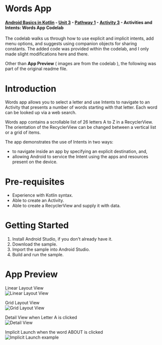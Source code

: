 # Words App

#### [Android Basics in Kotlin](https://developer.android.com/courses/android-basics-kotlin/course) - [Unit 3](https://developer.android.com/courses/android-basics-kotlin/unit-3) - [Pathway 1](https://developer.android.com/courses/pathways/android-basics-kotlin-unit-3-pathway-1) - [Activity 3](https://developer.android.com/codelabs/basic-android-kotlin-training-activities-intents#0) - Activities and Intents: Words App Codelab  
The codelab walks us through how to use explicit and implicit intents, add menu options, and suggests using companion objects for sharing constants. 
The added code was provided within the codelab, and I only made slight modifications here and there.    

Other than **App Preview** ( images are from the codelab ), the following was part of the original readme file.
# Introduction
Words app allows you to select a letter and use Intents to navigate to an Activity that
presents a number of words starting with that letter. Each word can be looked up via a web search.

Words app contains a scrollable list of 26 letters A to Z in a RecyclerView. The orientation
of the RecyclerView can be changed between a vertical list or a grid of items.

The app demonstrates the use of Intents in two ways:
* to navigate inside an app by specifying an explicit destination, and,
* allowing Android to service the Intent using the apps and resources present on the device.

# Pre-requisites
* Experience with Kotlin syntax.
* Able to create an Activity.
* Able to create a RecyclerView and supply it with data.

# Getting Started
1. Install Android Studio, if you don't already have it.
2. Download the sample.
3. Import the sample into Android Studio.
4. Build and run the sample.

# App Preview
Linear Layout View    
![Linear Layout View](images/linear-layout.png)    
    
Grid Layout View    
![Grid Layout View](images/grid-layout.png)    
    
Detail View when Letter A is clicked    
![Detail View](images/detail-view-of-a-letter.png)    
    
Implicit Launch when the word ABOUT is clicked     
![Implicit Launch example](images/implicit-launch-example.png)